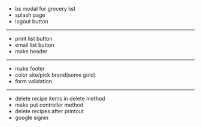 - bs modal for grocery list
- splash page
- logout button
---
- print list button
- email list button
- make header
---
- make footer
- color site/pick brand(some gold)
- form validation
---
- delete recipe items in delete method
- make put controller method
- delete recipes after printout
- google signin
